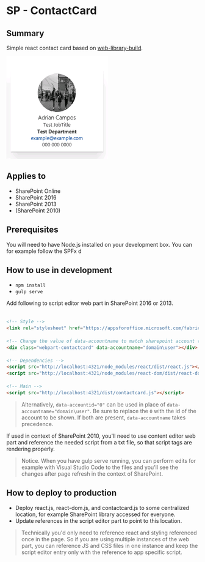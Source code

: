# SP - ContactCard

## Summary
Simple react contact card based on [web-library-build](https://github.com/Microsoft/web-library-build).

![UI rendering of the sample](./assets/screenshot.png)

## Applies to

* SharePoint Online
* SharePoint 2016
* SharePoint 2013
* (SharePoint 2010)

## Prerequisites
You will need to have Node.js installed on your development box. 
You can for example follow the SPFx d


## How to use in development


- `npm install`
- `gulp serve`

Add following to script editor web part in SharePoint 2016 or 2013. 

```html

<!-- Style -->
<link rel="stylesheet" href="https://appsforoffice.microsoft.com/fabric/fabric-core/4.0.0/fabric.min.css">
 
<!-- Change the value of data-accountname to match sharepoint account to be shown -->
<div class="webpart-contactcard" data-accountname="domain\user"></div>
 
<!-- Dependencies -->
<script src="http://localhost:4321/node_modules/react/dist/react.js"></script>
<script src="http://localhost:4321/node_modules/react-dom/dist/react-dom.js"></script>
 
<!-- Main -->
<script src="http://localhost:4321/dist/contactcard.js"></script>

```
> Alternatively, `data-accountid="0"` can be used in place of `data-accountname="domain\user"`. Be sure to replace the `0` with the id of the account to be shown. If both are present, `data-accountname` takes precedence.


If used in context of SharePoint 2010, you'll need to use content editor web part and reference the needed script from a txt file, so that script tags are rendering properly.

> Notice. When you have gulp serve running, you can perform edits for example with Visual Studio Code to the files and you'll see the changes after page refresh in the context of SharePoint.

## How to deploy to production
* Deploy react.js, react-dom.js, and contactcard.js to some centralized location, for example SharePoint library accessed for everyone. 
* Update references in the script editor part to point to this location.

> Technically you'd only need to reference react and styling referenced once in the page. So if you are using multiple instances of the web part, you can reference JS and CSS files in one instance and keep the script editor entry only with the reference to app specific script.
